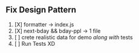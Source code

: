 ## Fix Design Pattern

1) [X] formatter -> index.js
2) [X] next-bday && bday-ppl -> 1 file
3) [ ] crete realistic data for demo _along with_ tests
99) [ ] Run Tests XD
